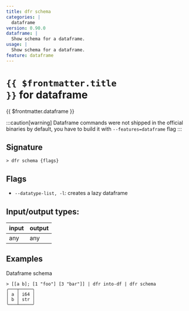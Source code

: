 ```yaml
---
title: dfr schema
categories: |
  dataframe
version: 0.90.0
dataframe: |
  Show schema for a dataframe.
usage: |
  Show schema for a dataframe.
feature: dataframe
---
```


<!-- This file is automatically generated. Please edit the command in https://github.com/nushell/nushell instead. -->

# <code>{{ $frontmatter.title }}</code> for dataframe

<div class='command-title'>{{ $frontmatter.dataframe }}</div>

:::caution[warning]
Dataframe commands were not shipped in the official binaries by default, you have to build it with `--features=dataframe` flag
:::

## Signature

`> dfr schema {flags} `

## Flags

- `--datatype-list, -l`: creates a lazy dataframe

## Input/output types:

| input | output |
| ----- | ------ |
| any   | any    |

## Examples

Dataframe schema

```nu
> [[a b]; [1 "foo"] [3 "bar"]] | dfr into-df | dfr schema
╭───┬─────╮
│ a │ i64 │
│ b │ str │
╰───┴─────╯
```
